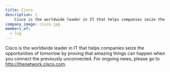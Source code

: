 ```yaml
---
title: Cisco
description: |-
    Cisco is the worldwide leader in IT that helps companies seize the opportunities of tomorrow by proving that amazing things can happen when you connect the previously unconnected.
company_image: cisco.jpg
members_of:
  - lng
---
```

Cisco is the worldwide leader in IT that helps companies seize the opportunities of tomorrow by proving that amazing things can happen when you connect the previously unconnected. For ongoing news, please go to http://thenetwork.cisco.com.

